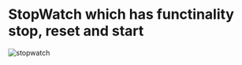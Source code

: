 # StopWatch which has functinality stop, reset and start

![stopwatch](https://github.com/ashumendra77/stopWatch/assets/53012271/ac9878a9-2bee-4bb4-a403-9c6b8c16e2e2)
